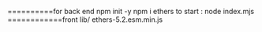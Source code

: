 ==========for back end
npm init -y 
npm i ethers
to start : node index.mjs
============front 
lib/ ethers-5.2.esm.min.js

